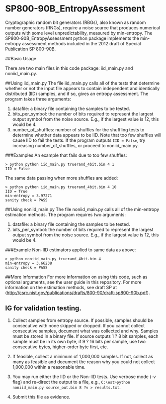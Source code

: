 # SP800-90B_EntropyAssessment

Cryptographic random bit generators (RBGs), also known as random number generators (RNGs), require a noise source that produces numerical outputs with some level unpredictability, measured by min-entropy. 
The SP800-90B_EntropyAssessment python package implements the min-entropy assessment methods included in the 2012 draft of Special Publication SP 800-90B.

##Basic Usage

There are two main files in this code package: iid_main.py and noniid_main.py. 

##Using iid_main.py
The file iid_main.py calls all of the tests that determine whether or not the input file appears to contain independent and identically distributed (IID) samples, and if so, gives an entropy assessment. 
The program takes three arguments: 
1. datafile: a binary file containing the samples to be tested.
2. bits_per_symbol: the number of bits required to represent the largest output symbol from the noise source. E.g., if the largest value is 12, this would be 4.
3. number_of_shuffles: number of shuffles for the shuffling tests to determine whether data appears to be IID. Note that too few shuffles will cause IID to fail the tests.
If the program outputs `IID = False`, try increasing number_of_shuffles, or proceed to noniid_main.py.

###Examples
An example that fails due to too few shuffles:

	> python python iid_main.py truerand_4bit.bin 4 1
	IID = False


The same data passing when more shuffles are added:

	> python python iid_main.py truerand_4bit.bin 4 10
	IID = True
	min-entropy = 3.97271
	sanity check = PASS

##Using noniid_main.py
The file noniid_main.py calls all of the min-entropy estimation methods. The program requires two arguments:
1. datafile: a binary file containing the samples to be tested.
2. bits_per_symbol: the number of bits required to represent the largest output symbol from the noise source. E.g., if the largest value is 12, this would be 4.

###Example
Non-IID estimators applied to same data as above:

	> python noniid_main.py truerand_4bit.bin 4
	min-entropy = 3.66238
	sanity check = PASS


##More Information
For more information on using this code, such as optional arguments, see the user guide in this repository.
For more information on the estimation methods, see draft SP at (http://csrc.nist.gov/publications/drafts/800-90/draft-sp800-90b.pdf). 
 
## IG for validation testing.
1.	Collect samples from entropy source.  If possible, samples should be consecutive with none skipped or dropped.  If you cannot collect consecutive samples, document what was collected and why.  Samples must be stored in a binary file.  If source outputs 1 ? 8 bit samples, each sample must be in its own byte, if 9 ? 16 bits per sample, use two consecutive bytes, higher-order byte first, etc.2.	If feasible, collect a minimum of 1,000,000 samples.  If not, collect as many as feasible and document the reason why you could not collect 1,000,000 within a reasonable time.3.	You may run either the IID or the Non-IID tests.  Use verbose mode (-v flag) and re-direct the output to a file, e.g., `C:\est>python noniid_main.py source_out.bin 8 ?v > results.txt`.4.	Submit this file as evidence.
